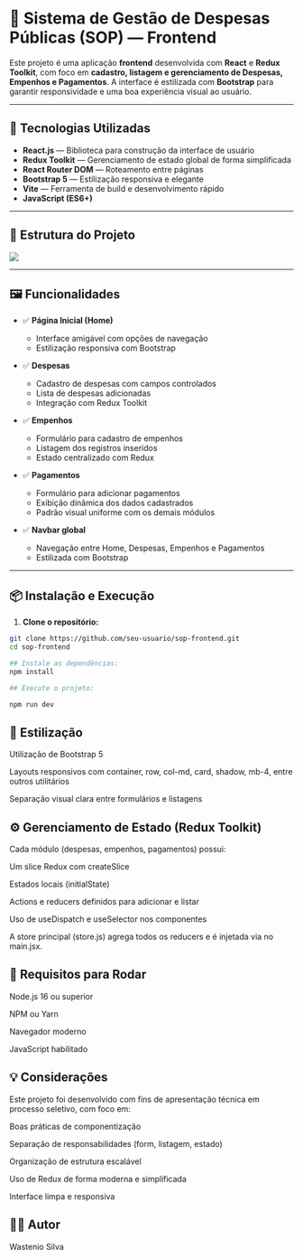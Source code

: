 # 💼 Sistema de Gestão de Despesas Públicas (SOP) — Frontend

Este projeto é uma aplicação **frontend** desenvolvida com **React** e **Redux Toolkit**, com foco em **cadastro, listagem e gerenciamento de Despesas, Empenhos e Pagamentos**. A interface é estilizada com **Bootstrap** para garantir responsividade e uma boa experiência visual ao usuário.

---

## 🚀 Tecnologias Utilizadas

- **React.js** — Biblioteca para construção da interface de usuário
- **Redux Toolkit** — Gerenciamento de estado global de forma simplificada
- **React Router DOM** — Roteamento entre páginas
- **Bootstrap 5** — Estilização responsiva e elegante
- **Vite** — Ferramenta de build e desenvolvimento rápido
- **JavaScript (ES6+)**

---

## 🧱 Estrutura do Projeto

![](../SOP_Financeiro/sop-frontend/sop-frontend-completo/image/estrutura_front.png)


---

## 🖼️ Funcionalidades

- ✅ **Página Inicial (Home)**
  - Interface amigável com opções de navegação
  - Estilização responsiva com Bootstrap

- ✅ **Despesas**
  - Cadastro de despesas com campos controlados
  - Lista de despesas adicionadas
  - Integração com Redux Toolkit

- ✅ **Empenhos**
  - Formulário para cadastro de empenhos
  - Listagem dos registros inseridos
  - Estado centralizado com Redux

- ✅ **Pagamentos**
  - Formulário para adicionar pagamentos
  - Exibição dinâmica dos dados cadastrados
  - Padrão visual uniforme com os demais módulos

- ✅ **Navbar global**
  - Navegação entre Home, Despesas, Empenhos e Pagamentos
  - Estilizada com Bootstrap

---

## 📦 Instalação e Execução

1. **Clone o repositório:**

```bash
git clone https://github.com/seu-usuario/sop-frontend.git
cd sop-frontend

## Instale as dependências:
npm install

## Execute o projeto:

npm run dev

```

## 🎨 Estilização
Utilização de Bootstrap 5

Layouts responsivos com container, row, col-md, card, shadow, mb-4, entre outros utilitários

Separação visual clara entre formulários e listagens

## ⚙️ Gerenciamento de Estado (Redux Toolkit)

Cada módulo (despesas, empenhos, pagamentos) possui:

Um slice Redux com createSlice

Estados locais (initialState)

Actions e reducers definidos para adicionar e listar

Uso de useDispatch e useSelector nos componentes

A store principal (store.js) agrega todos os reducers e é injetada via <Provider> no main.jsx.

## 📁 Requisitos para Rodar

Node.js 16 ou superior

NPM ou Yarn

Navegador moderno

JavaScript habilitado

## 💡 Considerações

Este projeto foi desenvolvido com fins de apresentação técnica em processo seletivo, com foco em:

Boas práticas de componentização

Separação de responsabilidades (form, listagem, estado)

Organização de estrutura escalável

Uso de Redux de forma moderna e simplificada

Interface limpa e responsiva

## 🧑‍💻 Autor
Wastenio Silva


